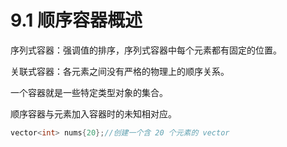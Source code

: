# 9.1 顺序容器概述

序列式容器：强调值的排序，序列式容器中每个元素都有固定的位置。

关联式容器：各元素之间没有严格的物理上的顺序关系。

一个容器就是一些特定类型对象的集合。

顺序容器与元素加入容器时的未知相对应。

```c++
vector<int> nums{20};//创建一个含 20 个元素的 vector
```


